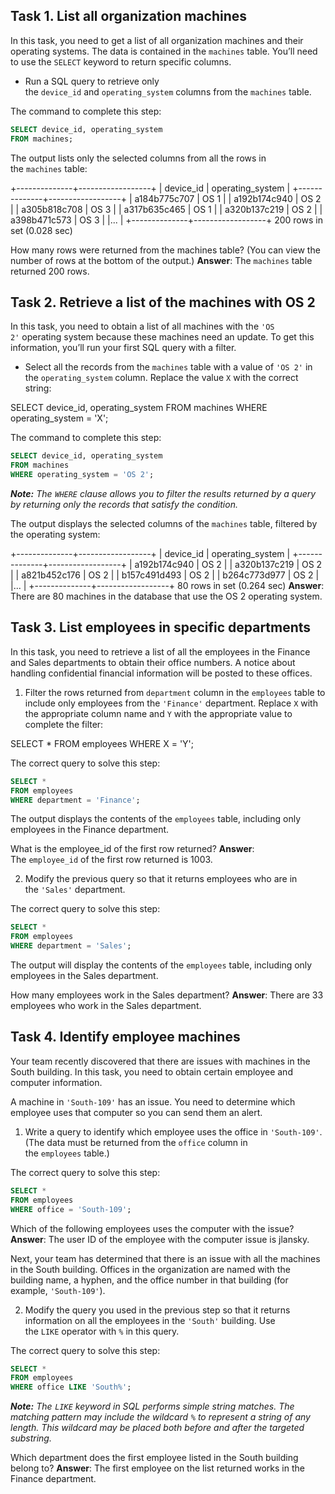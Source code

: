 ## Task 1. List all organization machines

In this task, you need to get a list of all organization machines and their operating systems. The data is contained in the `machines` table. You’ll need to use the `SELECT` keyword to return specific columns.

- Run a SQL query to retrieve only the `device_id` and `operating_system` columns from the `machines` table.

The command to complete this step:

```SQL
SELECT device_id, operating_system 
FROM machines;
```

The output lists only the selected columns from all the rows in the `machines` table:

+--------------+------------------+
| device_id    | operating_system |
+--------------+------------------+
| a184b775c707 | OS 1             |
| a192b174c940 | OS 2             |
| a305b818c708 | OS 3             |
| a317b635c465 | OS 1             |
| a320b137c219 | OS 2             |
| a398b471c573 | OS 3             |
|...                              |
+--------------+------------------+
200 rows in set (0.028 sec)

How many rows were returned from the machines table? (You can view the number of rows at the bottom of the output.)
**Answer**: The `machines` table returned 200 rows.

## Task 2. Retrieve a list of the machines with OS 2

In this task, you need to obtain a list of all machines with the `'OS 2'` operating system because these machines need an update. To get this information, you’ll run your first SQL query with a filter.

- Select all the records from the `machines` table with a value of `'OS 2'` in the `operating_system` column. Replace the value `X` with the correct string:

SELECT device_id, operating_system
FROM machines 
WHERE operating_system = 'X';

The command to complete this step:

```SQL
SELECT device_id, operating_system 
FROM machines 
WHERE operating_system = 'OS 2';
```

_**Note:** The `WHERE` clause allows you to filter the results returned by a query by returning only the records that satisfy the condition._

The output displays the selected columns of the `machines` table, filtered by the operating system:

+--------------+------------------+
| device_id    | operating_system |
+--------------+------------------+
| a192b174c940 | OS 2             |
| a320b137c219 | OS 2             |
| a821b452c176 | OS 2             |
| b157c491d493 | OS 2             |
| b264c773d977 | OS 2             |
|...                              |
+--------------+------------------+
80 rows in set (0.264 sec)
**Answer**: There are 80 machines in the database that use the OS 2 operating system.

## Task 3. List employees in specific departments

In this task, you need to retrieve a list of all the employees in the Finance and Sales departments to obtain their office numbers. A notice about handling confidential financial information will be posted to these offices.

1. Filter the rows returned from `department` column in the `employees` table to include only employees from the `'Finance'` department. Replace `X` with the appropriate column name and `Y` with the appropriate value to complete the filter:

SELECT * 
FROM employees 
WHERE X = 'Y';

The correct query to solve this step:

```SQL
SELECT * 
FROM employees 
WHERE department = 'Finance';
```

The output displays the contents of the `employees` table, including only employees in the Finance department.

What is the employee_id of the first row returned?
**Answer**: The `employee_id` of the first row returned is 1003.

2. Modify the previous query so that it returns employees who are in the `'Sales'` department.

The correct query to solve this step:

```SQL
SELECT * 
FROM employees 
WHERE department = 'Sales';
```


The output will display the contents of the `employees` table, including only employees in the Sales department.

How many employees work in the Sales department?
**Answer**: There are 33 employees who work in the Sales department.

## Task 4. Identify employee machines

Your team recently discovered that there are issues with machines in the South building. In this task, you need to obtain certain employee and computer information.

A machine in `'South-109'` has an issue. You need to determine which employee uses that computer so you can send them an alert.

1. Write a query to identify which employee uses the office in `'South-109'`. (The data must be returned from the `office` column in the `employees` table.)

The correct query to solve this step:

```SQL
SELECT * 
FROM employees 
WHERE office = 'South-109';
```
Which of the following employees uses the computer with the issue?
**Answer**: The user ID of the employee with the computer issue is jlansky.

Next, your team has determined that there is an issue with all the machines in the South building. Offices in the organization are named with the building name, a hyphen, and the office number in that building (for example, `'South-109'`).

2. Modify the query you used in the previous step so that it returns information on all the employees in the `'South'` building. Use the `LIKE` operator with `%` in this query.

The correct query to solve this step:

```SQL
SELECT * 
FROM employees 
WHERE office LIKE 'South%';
```

_**Note:** The `LIKE` keyword in SQL performs simple string matches. The matching pattern may include the wildcard `%` to represent a string of any length. This wildcard may be placed both before and after the targeted substring._

Which department does the first employee listed in the South building belong to?
**Answer**: The first employee on the list returned works in the Finance department.